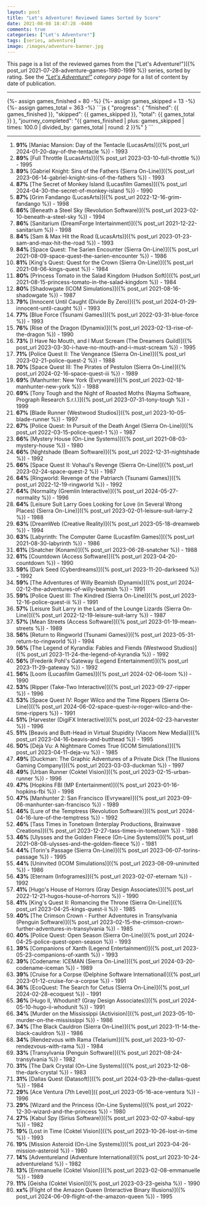 ```yaml
---
layout: post
title: "Let's Adventure! Reviewed Games Sorted by Score"
date: 2021-08-08 18:47:28 -0400
comments: true
categories: ["Let's Adventure!"]
tags: [series, adventure]
image: /images/adventure-banner.jpg
---
```

This page is a list of the reviewed games from the ["Let's Adventure!"]({% post_url 2021-07-28-adventure-games-1980-1999 %}) series, sorted by rating. See the _["Let's Adventure!"](https://www.alexbevi.com/categories/let-s-adventure/) category page_ for a list of content by date of publication.

<hr>
{%- assign games_finished = 80  -%}
{%- assign games_skipped  = 13  -%}
{%- assign games_total    = 363 -%}
```js
{
  "progress": {
    "finished": {{ games_finished }},
     "skipped": {{ games_skipped }},
       "total": {{ games_total }}
  },
  "journey_completed": "{{ games_finished | plus: games_skipped | times: 100.0 | divided_by: games_total | round: 2 }}%"
}
```
<hr>

1. **91%** [Maniac Mansion: Day of the Tentacle (LucasArts)]({% post_url 2024-01-20-day-of-the-tentacle %}) - 1993
1. **89%** [Full Throttle (LucasArts)]({% post_url 2023-03-10-full-throttle %}) - 1995
1. **89%** [Gabriel Knight: Sins of the Fathers (Sierra On-Line)]({% post_url 2023-06-14-gabriel-knight-sins-of-the-fathers %}) - 1993
1. **87%** [The Secret of Monkey Island (Lucasfilm Games)]({% post_url 2024-04-30-the-secret-of-monkey-island %}) - 1990
1. **87%** [Grim Fandango (LucasArts)]({% post_url 2022-12-16-grim-fandango %}) - 1998
1. **86%** [Beneath a Steel Sky (Revolution Software)]({% post_url 2023-02-10-beneath-a-steel-sky %}) - 1994
1. **86%** [Sanitarium (DreamForge Intertainment)]({% post_url 2021-12-22-sanitarium %}) - 1998
1. **84%** [Sam & Max Hit the Road (LucasArts)]({% post_url 2023-01-23-sam-and-max-hit-the-road %}) - 1993
1. **84%** [Space Quest: The Sarien Encounter (Sierra On-Line)]({% post_url 2021-08-09-space-quest-the-sarien-encounter %}) - 1986
1. **81%** [King's Quest: Quest for the Crown (Sierra On-Line)]({% post_url 2021-08-06-kings-quest %}) - 1984
1. **80%** [Princess Tomato in the Salad Kingdom (Hudson Soft)]({% post_url 2021-08-15-princess-tomato-in-the-salad-kingdom %}) - 1984
1. **80%** [Shadowgate (ICOM Simulations)]({% post_url 2021-08-16-shadowgate %}) - 1987
1. **79%** [Innocent Until Caught (Divide By Zero)]({% post_url 2024-01-29-innocent-until-caught %}) - 1993
1. **77%** [Blue Force (Tsunami Games)]({% post_url 2022-03-31-blue-force %}) - 1993
1. **76%** [Rise of the Dragon (Dynamix)]({% post_url 2023-02-13-rise-of-the-dragon %}) - 1990
1. **73%** [I Have No Mouth, and I Must Scream (The Dreamers Guild)]({% post_url 2023-03-30-i-have-no-mouth-and-i-must-scream %}) - 1995
1. **71%** [Police Quest II: The Vengeance (Sierra On-Line)]({% post_url 2023-02-21-police-quest-2 %}) - 1988
1. **70%** [Space Quest III: The Pirates of Pestulon (Sierra On-Line)]({% post_url 2024-02-16-space-quest-iii %}) - 1989
1. **69%** [Manhunter: New York (Evryware)]({% post_url 2023-02-18-manhunter-new-york %}) - 1988
1. **69%** [Tony Tough and the Night of Roasted Moths (Nayma Software, Prograph Research S.r.l.)]({% post_url 2023-07-31-tony-tough %}) - 1999
1. **67%** [Blade Runner (Westwood Studios)]({% post_url 2023-10-05-blade-runner %}) - 1997
1. **67%** [Police Quest: In Pursuit of the Death Angel (Sierra On-Line)]({% post_url 2022-03-15-police-quest-1 %}) - 1987
1. **66%** [Mystery House (On-Line Systems)]({% post_url 2021-08-03-mystery-house %}) - 1980
1. **66%** [Nightshade (Beam Software)]({% post_url 2022-12-31-nightshade %}) - 1992
1. **66%** [Space Quest II: Vohaul's Revenge (Sierra On-Line)]({% post_url 2023-02-24-space-quest-2 %}) - 1987
1. **64%** [Ringworld: Revenge of the Patriarch (Tsunami Games)]({% post_url 2022-12-19-ringworld %}) - 1992
1. **64%** [Normality (Gremlin Interactive)]({% post_url 2024-05-27-normality %}) - 1996
1. **64%** [Leisure Suit Larry Goes Looking for Love (in Several Wrong Places) (Sierra On-Line)]({% post_url 2023-02-01-leisure-suit-larry-2 %}) - 1988
1. **63%** [DreamWeb (Creative Reality)]({% post_url 2023-05-18-dreamweb %}) - 1994
1. **63%** [Labyrinth: The Computer Game (Lucasfilm Games)]({% post_url 2021-08-30-labyrinth %}) - 1986
1. **61%** [Snatcher (Konami)]({% post_url 2023-06-28-snatcher %}) - 1988
1. **61%** [Countdown (Access Software)]({% post_url 2023-04-20-countdown %}) - 1990
1. **59%** [Dark Seed (Cyberdreams)]({% post_url 2023-11-20-darkseed %}) - 1992
1. **59%** [The Adventures of Willy Beamish (Dynamix)]({% post_url 2024-02-12-the-adventures-of-willy-beamish %}) - 1991
1. **59%** [Police Quest III: The Kindred (Sierra On-Line)]({% post_url 2023-12-16-police-quest-iii %}) - 1991
1. **57%** [Leisure Suit Larry in the Land of the Lounge Lizards (Sierra On-Line)]({% post_url 2022-12-19-leisure-suit-larry %}) - 1987
1. **57%** [Mean Streets (Access Software)]({% post_url 2023-01-19-mean-streets %}) - 1989
1. **56%** [Return to Ringworld (Tsunami Games)]({% post_url 2023-05-31-return-to-ringworld %}) - 1994
1. **56%** [The Legend of Kyrandia: Fables and Fiends (Westwood Studios)]({% post_url 2023-11-24-the-legend-of-kyrandia %}) - 1992
1. **56%** [Frederik Pohl's Gateway (Legend Entertainment)]({% post_url 2023-11-29-gateway %}) - 1992
1. **56%** [Loom (Lucasfilm Games)]({% post_url 2024-02-06-loom %}) - 1990
1. **53%** [Ripper (Take-Two Interactive)]({% post_url 2023-09-27-ripper %}) - 1996
1. **53%** [Space Quest IV: Roger Wilco and the Time Rippers (Sierra On-Line)]({% post_url 2024-06-02-space-quest-iv-roger-wilco-and-the-time-rippers %}) - 1991
1. **51%** [Harvester (DigiFX Interactive)]({% post_url 2024-02-23-harvester %}) - 1996
1. **51%** [Beavis and Butt-Head in Virtual Stupidity (Viacom New Media)]({% post_url 2023-04-16-beavis-and-butthead %}) - 1995
1. **50%** [Déjà Vu: A Nightmare Comes True (ICOM Simulations)]({% post_url 2023-04-11-deja-vu %}) - 1985
1. **49%** [Duckman: The Graphic Adventures of a Private Dick (The Illusions Gaming Company)]({% post_url 2023-03-03-duckman %}) - 1997
1. **49%** [Urban Runner (Coktel Vision)]({% post_url 2023-02-15-urban-runner %}) - 1996
1. **47%** [Hopkins FBI (MP Entertainment)]({% post_url 2023-01-16-hopkins-fbi %}) - 1998
1. **47%** [Manhunter 2: San Francisco (Evryware)]({% post_url 2023-09-06-manhunter-san-francisco %}) - 1989
1. **46%** [Lure of the Temptress (Revolution Software)]({% post_url 2024-04-16-lure-of-the-temptress %}) - 1992
1. **46%** [Tass Times in Tonetown (Interplay Productions, Brainwave Creations)]({% post_url 2023-12-27-tass-times-in-tonetown %}) - 1986
1. **46%** [Ulysses and the Golden Fleece (On-Line Systems)]({% post_url 2021-08-08-ulysses-and-the-golden-fleece %}) - 1981
1. **44%** [Torin's Passage (Sierra On-Line)]({% post_url 2023-06-07-torins-passage %}) - 1995
1. **44%** [Uninvited (ICOM Simulations)]({% post_url 2023-08-09-uninvited %}) - 1986
1. **43%** [Eternam (Infogrames)]({% post_url 2023-02-07-eternam %}) - 1992
1. **41%** [Hugo's House of Horrors (Gray Design Associates)]({% post_url 2022-12-21-hugos-house-of-horrors %}) - 1990
1. **41%** [King's Quest II: Romancing the Throne (Sierra On-Line)]({% post_url 2023-04-25-kings-quest-ii %}) - 1985
1. **40%** [The Crimson Crown - Further Adventures in Transylvania (Penguin Software)]({% post_url 2023-02-15-the-crimson-crown-further-adventures-in-transylvania %}) - 1985
1. **40%** [Police Quest: Open Season (Sierra On-Line)]({% post_url 2024-04-25-police-quest-open-season %}) - 1993
1. **39%** [Companions of Xanth (Legend Entertainment)]({% post_url 2023-05-23-companions-of-xanth %}) - 1993
1. **39%** [Codename: ICEMAN (Sierra On-Line)]({% post_url 2024-03-20-codename-iceman %}) - 1989
1. **39%** [Cruise for a Corpse (Delphine Software International)]({% post_url 2023-01-12-cruise-for-a-corpse %}) - 1991
1. **36%** [EcoQuest: The Search for Cetus (Sierra On-Line)]({% post_url 2024-02-28-ecoquest %}) - 1991
1. **36%** [Hugo II, Whodunit? (Gray Design Associates)]({% post_url 2024-05-10-hugo-ii-whodunit %}) - 1991
1. **34%** [Murder on the Mississippi (Activision)]({% post_url 2023-05-10-murder-on-the-mississippi %}) - 1986
1. **34%** [The Black Cauldron (Sierra On-Line)]({% post_url 2023-11-14-the-black-cauldron %}) - 1986
1. **34%** [Rendezvous with Rama (Telarium)]({% post_url 2023-10-07-rendezvous-with-rama %}) - 1984
1. **33%** [Transylvania (Penguin Software)]({% post_url 2021-08-24-transylvania %}) - 1982
1. **31%** [The Dark Crystal (On-Line Systems)]({% post_url 2023-12-08-the-dark-crystal %}) - 1983
1. **31%** [Dallas Quest (Datasoft)]({% post_url 2024-03-29-the-dallas-quest %}) - 1984
1. **29%** [Ace Ventura (7th Level)]({ post_url 2023-05-16-ace-ventura %}) - 1996
1. **29%** [Wizard and the Princess (On-Line Systems)]({% post_url 2022-12-30-wizard-and-the-princess %}) - 1980
1. **27%** [Kabul Spy (Sirius Software)]({% post_url 2023-02-07-kabul-spy %}) - 1982
1. **19%** [Lost in Time (Coktel Vision)]({% post_url 2023-10-26-lost-in-time %}) - 1993
1. **19%** [Mission Asteroid (On-Line Systems)]({% post_url 2023-04-26-mission-asteroid %}) - 1980
1. **14%** [Adventureland (Adventure International)]({% post_url 2023-10-24-adventureland %}) - 1982
1. **13%** [Emmanuelle (Coktel Vision)]({% post_url 2023-02-08-emmanuelle %}) - 1989
1. **11%** [Geisha (Coktel Vision)]({% post_url 2023-03-23-geisha %}) - 1990
1. **xx%** [Flight of the Amazon Queen (Interactive Binary Illusions)]({% post_url 2024-06-09-flight-of-the-amazon-queen %}) - 1995